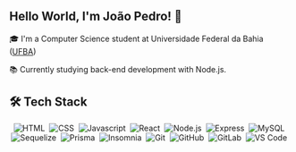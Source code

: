 ## Hello World, I'm João Pedro! 👋

:mortar_board:  I'm a Computer Science student at Universidade Federal da Bahia ([UFBA](https://bcc.ufba.br/))

:books: Currently studying back-end development with Node.js.



## :hammer_and_wrench:  Tech Stack

<div align="center">

  ![HTML](https://img.shields.io/badge/-HTML-05122A?style=flat&logo=HTML5)&nbsp;
  ![CSS](https://img.shields.io/badge/-CSS-05122A?style=flat&logo=CSS3&logoColor=1572B6)&nbsp;
  ![Javascript](https://img.shields.io/badge/-JavaScript-05122A?style=flat&logo=javascript)&nbsp;
  ![React](https://img.shields.io/badge/-React-05122A?style=flat&logo=react)&nbsp;
  ![Node.js](https://img.shields.io/badge/Node.js-05122A?style=flat&logo=node.js)&nbsp;
  ![Express](https://img.shields.io/badge/Express.js-05122A?style=flat&logo=express)&nbsp;
  ![MySQL](https://img.shields.io/badge/MySQL-05122A?style=flat&logo=mysql)&nbsp;
  ![Sequelize](https://img.shields.io/badge/sequelize-05122A?style=flat&logo=sequelize)&nbsp;
  ![Prisma](https://img.shields.io/badge/Prisma-05122A?style=flat&logo=Prisma)&nbsp;
  ![Insomnia](https://img.shields.io/badge/-Insomnia-05122A?style=flat&logo=insomnia)&nbsp;
  ![Git](https://img.shields.io/badge/-Git-05122A?style=flat&logo=git)&nbsp;
  ![GitHub](https://img.shields.io/badge/-GitHub-05122A?style=flat&logo=github)&nbsp;
  ![GitLab](https://img.shields.io/badge/GitLab-05122A?style=flat&logo=gitlab)&nbsp;
  ![VS Code](https://img.shields.io/badge/Visual_Studio_Code-05122A?style=flat&logo=visual%20studio%20code)&nbsp;
  
<div>
